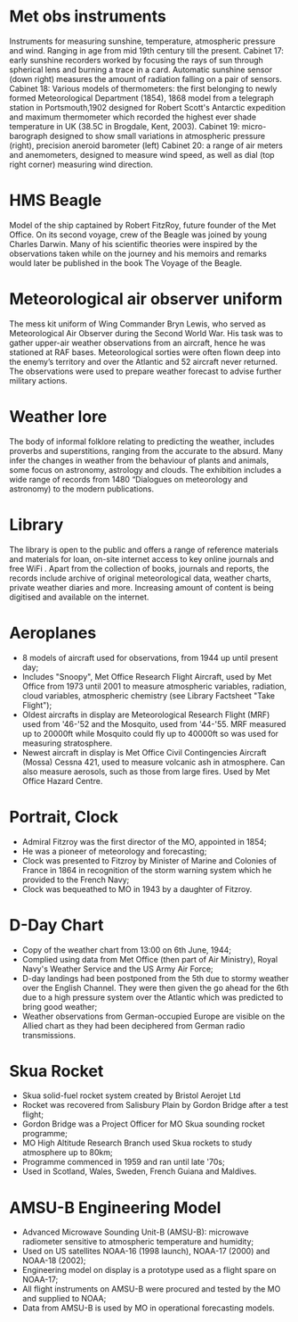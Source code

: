 # Met obs instruments

Instruments for measuring sunshine, temperature, atmospheric pressure and wind.
Ranging in age from mid 19th century till the present.
Cabinet 17: early sunshine recorders worked by focusing the rays of sun through spherical lens and burning a trace in a card. Automatic sunshine sensor (down right) measures the amount of radiation falling on a pair of sensors.
Cabinet 18: Various models of thermometers: the first belonging to newly formed Meteorological Department (1854), 1868 model from a telegraph station in Portsmouth,1902 designed for Robert Scott's Antarctic expedition and maximum thermometer which recorded the highest ever shade temperature in UK (38.5C in Brogdale, Kent, 2003).
Cabinet 19: micro-barograph designed to show small variations in atmospheric pressure (right), precision aneroid barometer (left)
Cabinet 20: a range of air meters and anemometers, designed to measure wind speed, as well as dial (top right corner) measuring wind direction.

# HMS Beagle

Model of the ship captained by Robert FitzRoy, future founder of the Met Office. On its second voyage, crew of the Beagle was joined by young Charles Darwin. Many of his scientific theories were inspired by the observations taken while on the journey and his memoirs and remarks would later be published in the book The Voyage of the Beagle.

# Meteorological air observer uniform

The mess kit uniform of Wing Commander Bryn Lewis, who served as Meteorological Air Observer during the Second World War. His task was to gather upper-air weather observations from an aircraft, hence he was stationed at RAF bases. Meteorological sorties were often flown deep into the enemy’s territory and over the Atlantic and 52 aircraft never returned. The observations were used to prepare weather forecast to advise further military actions.

# Weather lore

The body of informal folklore relating to predicting the weather, includes proverbs and superstitions, ranging from the accurate to the absurd. Many infer the changes in weather from the behaviour of plants and animals, some focus on astronomy, astrology and clouds. The exhibition includes a wide range of records from 1480 “Dialogues on meteorology and astronomy) to the modern publications.

# Library

The library is open to the public and offers a range of reference materials and materials for loan, on-site internet access to key online journals and free WiFi . Apart from the collection of books, journals and reports, the records include archive of original meteorological data, weather charts, private weather diaries and more. Increasing amount of content is being digitised and available on the internet.

# Aeroplanes

* 8 models of aircraft used for observations, from 1944 up until present day;
* Includes "Snoopy", Met Office Research Flight Aircraft, used by Met Office from 1973 until 2001 to measure atmospheric variables, radiation, cloud variables, atmospheric chemistry (see Library Factsheet "Take Flight");
* Oldest aircrafts in display are Meteorological Research Flight (MRF) used from '46-'52 and the Mosquito, used from '44-'55. MRF measured up to 20000ft while Mosquito could fly up to 40000ft so was used for measuring stratosphere.
* Newest aircraft in display is Met Office Civil Contingencies Aircraft (Mossa) Cessna 421, used to measure volcanic ash in atmosphere. Can also measure aerosols, such as those from large fires. Used by Met Office Hazard Centre.

# Portrait, Clock

* Admiral Fitzroy was the first director of the MO, appointed in 1854;
* He was a pioneer of meteorology and forecasting;
* Clock was presented to Fitzroy by Minister of Marine and Colonies of France in 1864 in recognition of the storm warning system which he provided to the French Navy;
* Clock was bequeathed to MO in 1943 by a daughter of Fitzroy.

# D-Day Chart

* Copy of the weather chart from 13:00 on 6th June, 1944;
* Complied using data from Met Office (then part of Air Ministry), Royal Navy's Weather Service and the US Army Air Force;
* D-day landings had been postponed from the 5th due to stormy weather over the English Channel. They were then given the go ahead for the 6th due to a high pressure system over the Atlantic which was predicted to bring good weather;
* Weather observations from German-occupied Europe are visible on the Allied chart as they had been deciphered from German radio transmissions.

# Skua Rocket

* Skua solid-fuel rocket system created by Bristol Aerojet Ltd
* Rocket was recovered from Salisbury Plain by Gordon Bridge after a test flight;
* Gordon Bridge was a Project Officer for MO Skua sounding rocket programme;
* MO High Altitude Research Branch used Skua rockets to study atmosphere up to 80km;
* Programme commenced in 1959 and ran until late '70s;
* Used in Scotland, Wales, Sweden, French Guiana and Maldives.

# AMSU-B Engineering Model

* Advanced Microwave Sounding Unit-B (AMSU-B): microwave radiometer sensitive to atmospheric temperature and humidity;
* Used on US satellites NOAA-16 (1998 launch), NOAA-17 (2000) and NOAA-18 (2002);
* Engineering model on display is a prototype used as a flight spare on NOAA-17;
* All flight instruments on AMSU-B were procured and tested by the MO and supplied to NOAA;
* Data from AMSU-B is used by MO in operational forecasting models.
